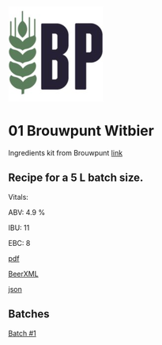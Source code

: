 ![logo](./01_Brouwpunt_Witbier.jpeg)

# 01 Brouwpunt Witbier

Ingredients kit from Brouwpunt [link](https://brouwpunt.nl/product/brouwpunt-wit-2/)

## Recipe for a 5 L batch size.

Vitals:

ABV: 4.9 %

IBU: 11

EBC: 8

[pdf](./01_Brouwpunt_Witbier.pdf)

[BeerXML](./01_Brouwpunt_Witbier.xml)

[json](./01_Brouwpunt_Witbier.json)

## Batches

[Batch #1](../../batches/batch_1/README.md)
